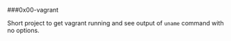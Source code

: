 ###0x00-vagrant

Short project to get vagrant running and see output of `uname` command with no options.
